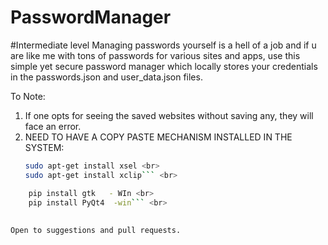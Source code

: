 # PasswordManager
#Intermediate level
Managing passwords yourself is a hell of a job and if u are like me with tons of passwords for various sites and apps, use this simple yet secure password manager which locally stores your credentials in the passwords.json and user_data.json files.

To Note:
1.  If one opts for seeing the saved websites without saving any, they will face an error.
2.  NEED TO HAVE A COPY PASTE MECHANISM INSTALLED IN THE SYSTEM: <br>
    ```Bash
    sudo apt-get install xsel <br>
    sudo apt-get install xclip``` <br>
```Bash
    pip install gtk   - WIn <br>
    pip install PyQt4  -win``` <br>
    
    
Open to suggestions and pull requests.
